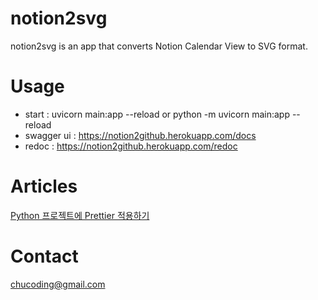 # notion2svg
notion2svg is an app that converts Notion Calendar View to SVG format.

# Usage
- start : uvicorn main:app --reload or python -m uvicorn main:app --reload
- swagger ui : https://notion2github.herokuapp.com/docs
- redoc : https://notion2github.herokuapp.com/redoc

# Articles
[Python 프로젝트에 Prettier 적용하기](https://chucoding.tistory.com/114)

# Contact
chucoding@gmail.com

